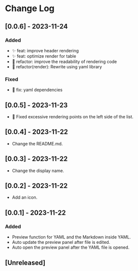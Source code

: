 # Change Log

## [0.0.6] - 2023-11-24

### Added

* ✨ feat: improve header rendering
* ✨ feat: optimize render for table
* 🦄 refactor: improve the readability of rendering code
* 🦄 refactor(render): Rewrite using yaml library

### Fixed

* 🐞 fix: yaml dependencies

## [0.0.5] - 2023-11-23

* 🐞 Fixed excessive rendering points on the left side of the list.

## [0.0.4] - 2023-11-22

* Change the README.md.

## [0.0.3] - 2023-11-22

* Change the display name.

## [0.0.2] - 2023-11-22

* Add an icon.

## [0.0.1] - 2023-11-22

### Added

* Preview function for YAML and the Markdown inside YAML.
* Auto update the preview panel after file is edited.
* Auto open the preview panel after the YAML file is opened.

## [Unreleased]
